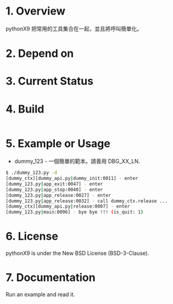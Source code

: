# 1. Overview

pythonX9 把常用的工具集合在一起，並且將呼叫簡單化。

# 2. Depend on

# 3. Current Status


# 4. Build
```bash

```
# 5. Example or Usage

- dummy_123 - 一個簡單的範本。請善用 DBG_XX_LN.

```bash
$ ./dummy_123.py -d
[dummy_ctx][dummy_api.py|dummy_init:0011] - enter
[dummy_123.py|app_exit:0047] - enter
[dummy_123.py|app_stop:0040] - enter
[dummy_123.py|app_release:0027] - enter
[dummy_123.py|app_release:0032] - call dummy_ctx.release ...
[dummy_ctx][dummy_api.py|release:0007] - enter
[dummy_123.py|main:0096] - bye bye !!! (is_quit: 1)
```

# 6. License
pythonX9 is under the New BSD License (BSD-3-Clause).


# 7. Documentation
Run an example and read it.
